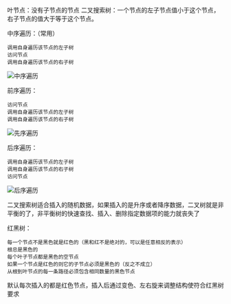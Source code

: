 叶节点：没有子节点的节点
二叉搜索树：一个节点的左子节点值小于这个节点，右子节点的值大于等于这个节点。

中序遍历：（常用）
	
	调用自身遍历该节点的左子树
	访问节点
	调用自身遍历该节点的右子树
![中序遍历](https://img-blog.csdn.net/20180223122302320)

前序遍历：
	
	访问节点
	调用自身遍历该节点的左子树
	调用自身遍历该节点的右子树
![先序遍历](https://img-blog.csdn.net/20180223122131558)

后序遍历：

	调用自身遍历该节点的左子树
	调用自身遍历该节点的右子树
	访问节点
![后序遍历](https://img-blog.csdn.net/20180223122410506)

二叉搜索树适合插入的随机数据，如果插入的是升序或者降序数据，二叉树就是非平衡的了，非平衡树的快速查找、插入、删除指定数据项的能力就丧失了  

红黑树：
	
	每一个节点不是黑色就是红色的（黑和红不是绝对的，可以是任意相反的表示）
	根总是黑色的
	每个叶子节点都是黑色的空节点
	如果一个节点是红色的则它的子节点必须是黑色的（反之不成立）
	从根到叶节点的每一条路径必须包含相同数量的黑色节点

默认每次插入的都是红色节点，插入后通过变色、左右旋来调整结构使符合红黑树要求